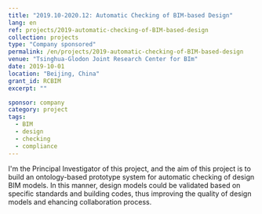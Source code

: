 ```yaml
---
title: "2019.10-2020.12: Automatic Checking of BIM-based Design"
lang: en
ref: projects/2019-automatic-checking-of-BIM-based-design
collection: projects
type: "Company sponsored"
permalink: /en/projects/2019-automatic-checking-of-BIM-based-design
venue: "Tsinghua-Glodon Joint Research Center for BIm"
date: 2019-10-01
location: "Beijing, China"
grant_id: RCBIM
excerpt: ""

sponsor: company
category: project
tags: 
  - BIM
  - design
  - checking
  - compliance
---
```


I'm the Principal Investigator of this project, and the aim of this project is to build an ontology-based prototype system for automatic checking of design BIM models. In this manner, design models could be validated based on specific standards and building codes, thus improving the quality of design models and ehancing collaboration process.